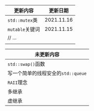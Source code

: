 | 更新内容        | 更新日期   |
| --------------- | ---------- |
| `std::mutex`类  | 2021.11.16 |
| `mutable`关键词 | 2021.11.15 |
| // ...          |            |
|                 |            |



| 未更新内容                         |
| ---------------------------------- |
| `std::swap()`函数                  |
| 写一个简单的线程安全的`std::queue` |
| `RAII`理念                         |
| 多继承                             |
| 虚继承                             |

